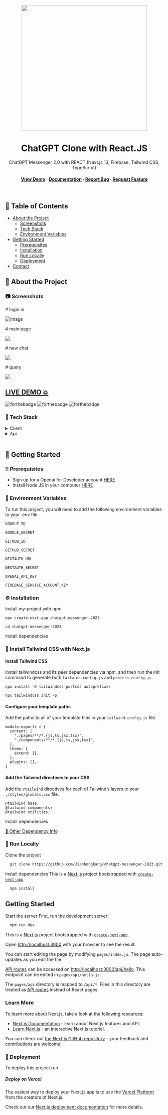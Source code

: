 <div align="center">

  <img src="https://links.papareact.com/2i6" width="400" height="auto" />
  
  <h1>ChatGPT Clone with React.JS</h1>
  
  <p>
 ChatGPT Messenger 2.0 with REACT (Next.js 13, Firebase, Tailwind CSS, TypeScript)
  </p>
  
   
<h4>
      <a href="">View Demo</a>
  <span> · </span>
    <a href="https://github.com/Jianhongkang/chatgpt-messenger-2023/blob/main/README.md">Documentation</a>
  <span> · </span>
    <a href="https://github.com/Jianhongkang/chatgpt-messenger-2023/issues">Report Bug</a>
  <span> · </span>
    <a href="https://github.com/Jianhongkang/chatgpt-messenger-2023/issues">Request Feature</a>
  </h4>
</div>

<br />

<!-- Table of Contents -->
## :notebook_with_decorative_cover: Table of Contents

- [About the Project](#star2-about-the-project)
  * [Screenshots](#camera-screenshots)
  * [Tech Stack](#space_invader-tech-stack)
  * [Environment Variables](#key-environment-variables)
- [Getting Started](#toolbox-getting-started)
  * [Prerequisites](#bangbang-prerequisites)
  * [Installation](#gear-installation)
  * [Run Locally](#running-run-locally)
  * [Deployment](#triangular_flag_on_post-deployment)
- [Contact](#handshake-contact)

<!-- About the Project -->
## :star2: About the Project

<!-- Screenshots -->

### :camera: Screenshots


<div >
<p ># login in </p>
<img  src='https://user-images.githubusercontent.com/110987982/230751376-e25f385a-6eeb-4eec-bfa5-e8d651e6d6b5.png' alt='image' />
<p ># main page </p>
<img src='https://user-images.githubusercontent.com/110987982/230751660-b686e6ea-926a-496e-a6c7-52908297fbba.png'/>
<p ># new chat </p>
<img src='https://user-images.githubusercontent.com/110987982/230751751-33f8afcf-0e77-439e-89f3-93ddf1204d3c.png'/>
<p ># query </p>
<img src='https://user-images.githubusercontent.com/110987982/230752058-664c6445-3e8b-4b7f-88c7-ba6867d7356d.png'/>
</div>


## <a href="">LIVE DEMO 💥</a>

![forthebadge](https://forthebadge.com/images/badges/built-with-love.svg)
![forthebadge](https://forthebadge.com/images/badges/for-you.svg)
![forthebadge](https://forthebadge.com/images/badges/powered-by-coffee.svg)

### :space_invader: Tech Stack

<details>
  <summary>Client</summary>
  <ul>
    <li><a href="https://#/">Typescript</a></li>
    <li><a href="https://nextjs.org/">Next.js</a></li>
    <li><a href="https://reactjs.org/">React.js</a></li>
    <li><a href="https://tailwindcss.com/">TailwindCSS</a></li>
  </ul>
</details>

<details>
<summary>Api</summary>
  <ul>
    <li><a href="https://developer.spotify.com">Openai for Developers</a></li>
  </ul>
</details>
<br />

## :toolbox: Getting Started

### :bangbang: Prerequisites

- Sign up for a Openai for Developer account <a href='https://platform.openai.com/docs/introduction/overview'>HERE</a>
- Install Node JS in your computer <a href='https://nodejs.org/en/'>HERE</a>

<!-- Env Variables -->

### :key: Environment Variables

To run this project, you will need to add the following environment variables to your .env file

`GOOGLE_ID`

`GOOGLE_SECRET`

`GITHUB_ID`

`GITHUB_SECRET`

`NEXTAUTH_URL`

`NEXTAUTH_SECRET`

`OPENAI_API_KEY`

`FIREBASE_SERVICE_ACCOUNT_KEY`


### :gear: Installation

Install my-project with npm

```
npx create-next-app chatgpt-messenger-2023
```

```
cd chatgpt-messenger-2023
```

Install dependencies

### :test_tube: Install Tailwind CSS with Next.js

#### Install Tailwind CSS

Install tailwindcss and its peer dependencies via npm, and then run the init command to generate both `tailwind.config.js` and `postcss.config.js`.

```
npm install -D tailwindcss postcss autoprefixer
```

```
npx tailwindcss init -p
```

#### Configure your template paths

Add the paths to all of your template files in your `tailwind.config.js` file.
<br>

```
module.exports = {
  content: [
    "./pages/**/*.{js,ts,jsx,tsx}",
    "./components/**/*.{js,ts,jsx,tsx}",
  ],
  theme: {
    extend: {},
  },
  plugins: [],
}
```

#### Add the Tailwind directives to your CSS

Add the `@tailwind` directives for each of Tailwind’s layers to your `./styles/globals.css` file.

```
@tailwind base;
@tailwind components;
@tailwind utilities;
```

Install dependencies

<a href="https://github.com/SashenJayathilaka/Spotify-Clone/blob/master/package.json" target="_blank">🔶 Other Dependency Info</a>

<!-- Run Locally -->

### :running: Run Locally

Clone the project

```bash
  git clone https://github.com/Jianhongkang/chatgpt-messenger-2023.git
```

Install dependencies
This is a [Next.js](https://nextjs.org/) project bootstrapped with [`create-next-app`](https://github.com/vercel/next.js/tree/canary/packages/create-next-app).

```bash
  npm install
```
## Getting Started

Start the server
First, run the development server:

```bash
  npm run dev
```

This is a [Next.js](https://nextjs.org/) project bootstrapped with [`create-next-app`](https://github.com/vercel/next.js/tree/canary/packages/create-next-app).

Open [http://localhost:3000](http://localhost:3000) with your browser to see the result.

You can start editing the page by modifying `pages/index.js`. The page auto-updates as you edit the file.

[API routes](https://nextjs.org/docs/api-routes/introduction) can be accessed on [http://localhost:3000/api/hello](http://localhost:3000/api/hello). This endpoint can be edited in `pages/api/hello.js`.

The `pages/api` directory is mapped to `/api/*`. Files in this directory are treated as [API routes](https://nextjs.org/docs/api-routes/introduction) instead of React pages.

### Learn More

To learn more about Next.js, take a look at the following resources:

- [Next.js Documentation](https://nextjs.org/docs) - learn about Next.js features and API.
- [Learn Next.js](https://nextjs.org/learn) - an interactive Next.js tutorial.

You can check out [the Next.js GitHub repository](https://github.com/vercel/next.js/) - your feedback and contributions are welcome!

<!-- Deployment -->

### :triangular_flag_on_post: Deployment

To deploy this project run

##### Deploy on Vercel

The easiest way to deploy your Next.js app is to use the [Vercel Platform](https://vercel.com/new?utm_medium=default-template&filter=next.js&utm_source=create-next-app&utm_campaign=create-next-app-readme) from the creators of Next.js.

Check out our [Next.js deployment documentation](https://nextjs.org/docs/deployment) for more details.